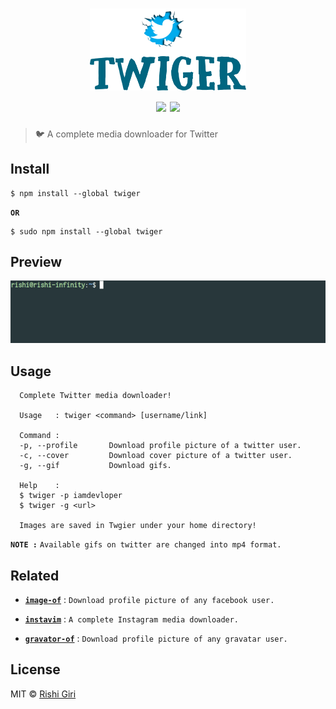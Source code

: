 <h1 align="center">
	<img src="https://raw.githubusercontent.com/rishigiridotcom/rishigiri.com/22b4d2aa527af316a05f0126cdb1f52eec8edb28/github/twiggger.png" width="250">
	<br>
	<img src="https://travis-ci.org/CodeDotJS/twiger.svg?branch=master">
	<img src="https://camo.githubusercontent.com/b9d624cb37169bb3e06fd6deddabfff02b5e43be/68747470733a2f2f696d672e736869656c64732e696f2f62616467652f636f64655f7374796c652d584f2d3565643963372e737667">
</h1>

> :bird: A complete media downloader for Twitter

## Install

```
$ npm install --global twiger
```
 __`OR`__
```
$ sudo npm install --global twiger
```

## Preview

<p align="center">
<img src="https://raw.githubusercontent.com/rishigiridotcom/rishigiri.com/122573c6f5ab91c598c175e2a808420e7373bf95/github/twiger.gif">
</p>

## Usage

```
  Complete Twitter media downloader!

  Usage   : twiger <command> [username/link]

  Command :
  -p, --profile       Download profile picture of a twitter user.
  -c, --cover         Download cover picture of a twitter user.
  -g, --gif           Download gifs.

  Help    :
  $ twiger -p iamdevloper
  $ twiger -g <url>

  Images are saved in Twgier under your home directory!
```

__`NOTE :`__ `Available gifs on twitter are changed into mp4 format.`

## Related

- __[`image-of`](https://github.com/CodeDotJS/image-of)__ : `Download profile picture of any facebook user.`

- __[`instavim`](https://github.com/CodeDotJS/instavim)__ : `A complete Instagram media downloader.`

- __[`gravator-of`](https://github.com/CodeDotJS/gravator-of)__ : `Download profile picture of any gravatar user.`

## License

MIT &copy; [Rishi Giri](http://rishigiri.com)
